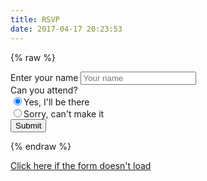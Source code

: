 ```yaml
---
title: RSVP
date: 2017-04-17 20:23:53
---
```


{% raw %}
<div class="rsvp-form">
    <form action="https://docs.google.com/forms/d/e/1FAIpQLScCHk8x9nDsBpnmA9ts1JzyownGqt8WsRu8VTu9Q1BCN3yDuA/formResponse?embedded=true"
        target="_self" method="POST">
        <div class="form-group">
            <label for="entry.277693042">Enter your name</label>
            <input type="text" class="form-control" id="entry.277693042" name="entry.277693042" placeholder="Your name">
          </div>
        <label for="entry.877086558">Can you attend?</label>
        <div class="radio">
            <label>
                <input type="radio" name="entry.877086558" id="entry.877086558" value="Yes,  I&#39;ll be there" checked>Yes,  I&#39;ll be there</input>
            </label>
        </div>
        <div class="radio">
            <label>
                <input type="radio" name="entry.877086558" id="entry.877086558" value="Sorry, can&#39;t make it">Sorry, can&#39;t make it</input>
            </label>
        </div>
        <button type="submit" class="btn btn-default">Submit</button>
    </form>
</div>
{% endraw %}

[Click here if the form doesn't load](https://goo.gl/forms/uPBS82yQ4DwblLeO2)